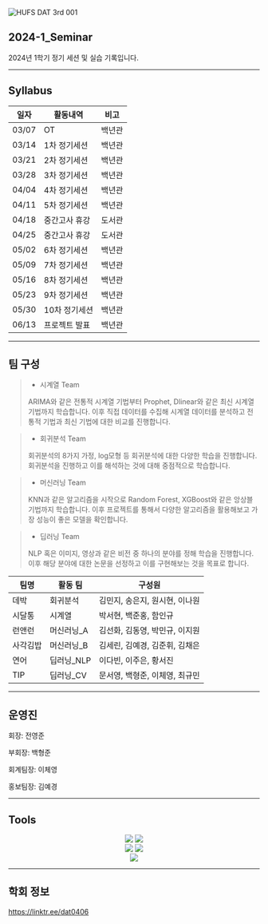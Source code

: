 
![HUFS DAT 3rd 001](https://github.com/HUFS-DAT/2024-1_Seminar/assets/132198955/2c5bc897-82a7-4e90-a2a7-6193ea12bcd5)


## 2024-1_Seminar
2024년 1학기 정기 세션 및 실습 기록입니다.

***
## Syllabus

|**일자**|**활동내역**|**비고**|
|---|---|---|
|03/07|OT|백년관|
|03/14|1차 정기세션|백년관|
|03/21|2차 정기세션|백년관|
|03/28|3차 정기세션|백년관|
|04/04|4차 정기세션|백년관|
|04/11|5차 정기세션|백년관|
|04/18|중간고사 휴강|도서관|
|04/25|중간고사 휴강|도서관|
|05/02|6차 정기세션|백년관|
|05/09|7차 정기세션|백년관|
|05/16|8차 정기세션|백년관|
|05/23|9차 정기세션|백년관|
|05/30|10차 정기세션|백년관|
|06/13|프로젝트 발표|백년관|

***
## 팀 구성
> * 시계열 Team
>
> ARIMA와 같은 전통적 시계열 기법부터 Prophet, Dlinear와 같은 최신 시계열 기법까지 학습합니다. 이후 직접 데이터를 수집해 시계열 데이터를 분석하고 전통적 기법과 최신 기법에 대한 비교를 진행합니다.

> * 회귀분석 Team
>
> 회귀분석의 8가지 가정, log모형 등 회귀분석에 대한 다양한 학습을 진행합니다. 회귀분석을 진행하고 이를 해석하는 것에 대해 중점적으로 학습합니다.

> * 머신러닝 Team
>
> KNN과 같은 알고리즘을 시작으로 Random Forest, XGBoost와 같은 앙상블 기법까지 학습합니다. 이후 프로젝트를 통해서 다양한 알고리즘을 활용해보고 가장 성능이 좋은 모델을 확인합니다.

> * 딥러닝 Team
>
> NLP 혹은 이미지, 영상과 같은 비전 중 하나의 분야를 정해 학습을 진행합니다. 이후 해당 분야에 대한 논문을 선정하고 이를 구현해보는 것을 목표로 합니다.

|팀명|활동 팀|구성원|
|---|---|-----------|
|데박|회귀분석|김민지, 송은지, 원시현, 이나원|
|시달통|시계열|박서현, 백준홍, 함인규|
|런앤런|머신러닝_A|김선화, 김동영, 박민규, 이지원|
|사각김밥|머신러닝_B|김세린, 김예경, 김준휘, 김채은|
|연어|딥러닝_NLP|이다빈, 이주은, 황서진|
|TIP|딥러닝_CV|문서영, 백형준, 이체영, 최규민|

***
## 운영진
회장: 전영준

부회장: 백형준

회계팀장: 이체영

홍보팀장: 김예경
***

## Tools
<div align="center">
	<img src="https://img.shields.io/badge/Python-3776AB?style=flat&logo=Python&logoColor=yellow" />
	<img src="https://img.shields.io/badge/R-276DC3?style=flat&logo=R&logoColor=white" />
</div>

<div align="center">
	<img src="https://img.shields.io/badge/Notion-000000?style=flat&logo=Notion&logoColor=white" />
	<img src="https://img.shields.io/badge/Slack-4A154B?style=flat&logo=Slack&logoColor=orange" />
</div>

<div align="center">
	<img src="https://img.shields.io/badge/Github-181717?style=flat&logo=Github&logoColor=white" />
</div>

***
## 학회 정보
https://linktr.ee/dat0406
